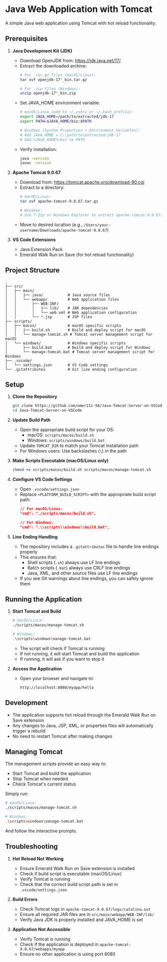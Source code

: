 # Java Web Application with Tomcat

A simple Java web application using Tomcat with hot reload functionality.

## Prerequisites

1. **Java Development Kit (JDK)**
   - Download OpenJDK from: https://jdk.java.net/17/
   - Extract the downloaded archive:
     ```bash
     # For .tar.gz files (macOS/Linux):
     tar xvf openjdk-17*_bin.tar.gz
     
     # For .zip files (Windows):
     unzip openjdk-17*_bin.zip
     ```
   - Set JAVA_HOME environment variable:
     ```bash
     # macOS/Linux (add to ~/.zshrc or ~/.bash_profile):
     export JAVA_HOME=/path/to/extracted/jdk-17
     export PATH=$JAVA_HOME/bin:$PATH
     
     # Windows (System Properties > Environment Variables):
     # Add JAVA_HOME = C:\path\to\extracted\jdk-17
     # Add %JAVA_HOME%\bin to PATH
     ```
   - Verify installation:
     ```bash
     java -version
     javac -version
     ```

2. **Apache Tomcat 9.0.67**
   - Download from: https://tomcat.apache.org/download-90.cgi
   - Extract to a directory:
     ```bash
     # macOS/Linux:
     tar xvf apache-tomcat-9.0.67.tar.gz
     
     # Windows:
     # Use 7-Zip or Windows Explorer to extract apache-tomcat-9.0.67.zip
     ```
   - Move to desired location (e.g., `/Users/your-username/Downloads/apache-tomcat-9.0.67`)

3. **VS Code Extensions**
   - Java Extension Pack
   - Emerald Walk Run on Save (for hot reload functionality)

## Project Structure

```
.
├── src/
│   ├── main/
│   │   ├── java/           # Java source files
│   │   └── webapp/         # Web application files
│   │       ├── WEB-INF/
│   │       │   ├── lib/    # JAR dependencies
│   │       │   └── web.xml # Web application configuration
│   │       └── *.jsp       # JSP files
├── scripts/
│   ├── macos/              # macOS specific scripts
│   │   ├── build.sh        # Build and deploy script for macOS
│   │   └── manage-tomcat.sh # Tomcat server management script for macOS
│   └── windows/            # Windows specific scripts
│       ├── build.bat       # Build and deploy script for Windows
│       └── manage-tomcat.bat # Tomcat server management script for Windows
├── .vscode/
│   └── settings.json       # VS Code settings
└── .gitattributes          # Git line ending configuration
```

## Setup

1. **Clone the Repository**
   ```bash
   git clone https://github.com/omer111-50/Java-Tomcat-Server-on-VSCode.git
   cd Java-Tomcat-Server-on-VSCode
   ```

2. **Update Build Path**
   - Open the appropriate build script for your OS:
     - macOS: `scripts/macos/build.sh`
     - Windows: `scripts/windows/build.bat`
   - Update `TOMCAT_DIR` to match your Tomcat installation path
   - For Windows users: Use backslashes (`\`) in the path

3. **Make Scripts Executable (macOS/Linux only)**
   ```bash
   chmod +x scripts/macos/build.sh scripts/macos/manage-tomcat.sh
   ```

4. **Configure VS Code Settings**
   - Open `.vscode/settings.json`
   - Replace `<PLATFORM_BUILD_SCRIPT>` with the appropriate build script path:
     ```json
     // For macOS/Linux:
     "cmd": "./scripts/macos/build.sh",
     
     // For Windows:
     "cmd": ".\\scripts\\windows\\build.bat",
     ```

5. **Line Ending Handling**
   - The repository includes a `.gitattributes` file to handle line endings properly
   - This ensures that:
     - Shell scripts (`.sh`) always use LF line endings
     - Batch scripts (`.bat`) always use CRLF line endings
     - Java, XML, and other source files use LF line endings
   - If you see Git warnings about line endings, you can safely ignore them

## Running the Application

1. **Start Tomcat and Build**
   ```bash
   # macOS/Linux:
   ./scripts/macos/manage-tomcat.sh
   
   # Windows:
   .\scripts\windows\manage-tomcat.bat
   ```
   - The script will check if Tomcat is running
   - If not running, it will start Tomcat and build the application
   - If running, it will ask if you want to stop it

2. **Access the Application**
   - Open your browser and navigate to:
     ```
     http://localhost:8080/myapp/hello
     ```

## Development

- The application supports hot reload through the Emerald Walk Run on Save extension
- Any changes to Java, JSP, XML, or properties files will automatically trigger a rebuild
- No need to restart Tomcat after making changes

## Managing Tomcat

The management scripts provide an easy way to:
- Start Tomcat and build the application
- Stop Tomcat when needed
- Check Tomcat's current status

Simply run:
```bash
# macOS/Linux:
./scripts/macos/manage-tomcat.sh

# Windows:
.\scripts\windows\manage-tomcat.bat
```
And follow the interactive prompts.

## Troubleshooting

1. **Hot Reload Not Working**
   - Ensure Emerald Walk Run on Save extension is installed
   - Check if build script is executable (macOS/Linux)
   - Verify Tomcat is running
   - Check that the correct build script path is set in `.vscode/settings.json`

2. **Build Errors**
   - Check Tomcat logs in `apache-tomcat-9.0.67/logs/catalina.out`
   - Ensure all required JAR files are in `src/main/webapp/WEB-INF/lib/`
   - Verify Java JDK is properly installed and JAVA_HOME is set

3. **Application Not Accessible**
   - Verify Tomcat is running
   - Check if the application is deployed in `apache-tomcat-9.0.67/webapps/myapp`
   - Ensure no other application is using port 8080 